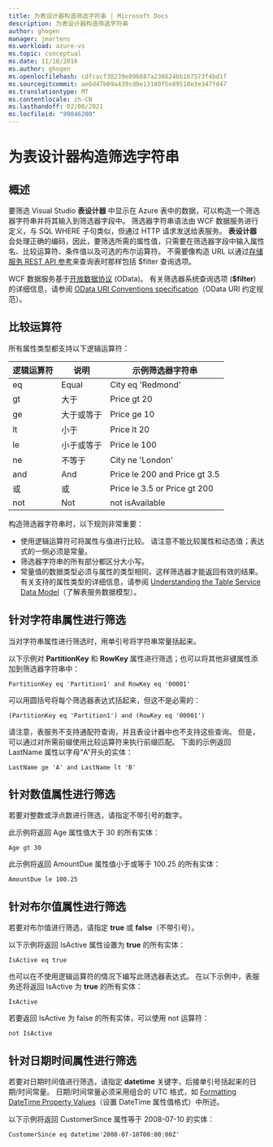 ```yaml
---
title: 为表设计器构造筛选字符串 | Microsoft Docs
description: 为表设计器构造筛选字符串
author: ghogen
manager: jmartens
ms.workload: azure-vs
ms.topic: conceptual
ms.date: 11/18/2016
ms.author: ghogen
ms.openlocfilehash: cdfcacf38239e896687a236624bb167573f4bd1f
ms.sourcegitcommit: ae6d47b09a439cd0e13180f5e89510e3e347fd47
ms.translationtype: MT
ms.contentlocale: zh-CN
ms.lasthandoff: 02/08/2021
ms.locfileid: "99846200"
---
```

# <a name="constructing-filter-strings-for-the-table-designer"></a>为表设计器构造筛选字符串
## <a name="overview"></a>概述
要筛选 Visual Studio **表设计器** 中显示在 Azure 表中的数据，可以构造一个筛选器字符串并将其输入到筛选器字段中。 筛选器字符串语法由 WCF 数据服务进行定义，与 SQL WHERE 子句类似，但通过 HTTP 请求发送给表服务。 **表设计器** 会处理正确的编码，因此，要筛选所需的属性值，只需要在筛选器字段中输入属性名、比较运算符、条件值以及可选的布尔运算符。 不需要像构造 URL 以通过[存储服务 REST API 参考](/rest/api/storageservices/)来查询表时那样包括 $filter 查询选项。

WCF 数据服务基于[开放数据协议](https://www.odata.org/) (OData)。 有关筛选器系统查询选项 (**$filter**) 的详细信息，请参阅 [OData URI Conventions specification](https://www.odata.org/documentation/odata-version-2-0/uri-conventions/)（OData URI 约定规范）。

## <a name="comparison-operators"></a>比较运算符
所有属性类型都支持以下逻辑运算符：

| 逻辑运算符 | 说明 | 示例筛选器字符串 |
| --- | --- | --- |
| eq |Equal |City eq 'Redmond' |
| gt |大于 |Price gt 20 |
| ge |大于或等于 |Price ge 10 |
| lt |小于 |Price lt 20 |
| le |小于或等于 |Price le 100 |
| ne |不等于 |City ne 'London' |
| and |And |Price le 200 and Price gt 3.5 |
| 或 |或 |Price le 3.5 or Price gt 200 |
| not |Not |not isAvailable |

构造筛选器字符串时，以下规则非常重要：

* 使用逻辑运算符可将属性与值进行比较。 请注意不能比较属性和动态值；表达式的一侧必须是常量。
* 筛选器字符串的所有部分都区分大小写。
* 常量值的数据类型必须与属性的类型相同，这样筛选器才能返回有效的结果。 有关支持的属性类型的详细信息，请参阅 [Understanding the Table Service Data Model](/rest/api/storageservices/Understanding-the-Table-Service-Data-Model)（了解表服务数据模型）。

## <a name="filtering-on-string-properties"></a>针对字符串属性进行筛选
当对字符串属性进行筛选时，用单引号将字符串常量括起来。

以下示例对 **PartitionKey** 和 **RowKey** 属性进行筛选；也可以将其他非键属性添加到筛选器字符串中：

```
PartitionKey eq 'Partition1' and RowKey eq '00001'
```

可以用圆括号将每个筛选器表达式括起来，但这不是必需的：

```
(PartitionKey eq 'Partition1') and (RowKey eq '00001')
```

请注意，表服务不支持通配符查询，并且表设计器中也不支持这些查询。 但是，可以通过对所需前缀使用比较运算符来执行前缀匹配。 下面的示例返回 LastName 属性以字母“A”开头的实体：

```
LastName ge 'A' and LastName lt 'B'
```

## <a name="filtering-on-numeric-properties"></a>针对数值属性进行筛选
若要对整数或浮点数进行筛选，请指定不带引号的数字。

此示例将返回 Age 属性值大于 30 的所有实体：

```
Age gt 30
```

此示例将返回 AmountDue 属性值小于或等于 100.25 的所有实体：

```
AmountDue le 100.25
```

## <a name="filtering-on-boolean-properties"></a>针对布尔值属性进行筛选
若要对布尔值进行筛选，请指定 **true** 或 **false**（不带引号）。

以下示例将返回 IsActive 属性设置为 **true** 的所有实体：

```
IsActive eq true
```

也可以在不使用逻辑运算符的情况下编写此筛选器表达式。 在以下示例中，表服务还将返回 IsActive 为 **true** 的所有实体：

```
IsActive
```

若要返回 IsActive 为 false 的所有实体，可以使用 not 运算符：

```
not IsActive
```

## <a name="filtering-on-datetime-properties"></a>针对日期时间属性进行筛选
若要对日期时间值进行筛选，请指定 **datetime** 关键字，后接单引号括起来的日期/时间常量。 日期/时间常量必须采用组合的 UTC 格式，如 [Formatting DateTime Property Values](/rest/api/storageservices/Formatting-DateTime-Property-Values)（设置 DateTime 属性值格式）中所述。

以下示例将返回 CustomerSince 属性等于 2008-07-10 的实体：

```
CustomerSince eq datetime'2008-07-10T00:00:00Z'
```
